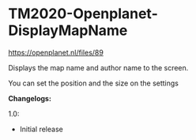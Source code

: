 # TM2020-Openplanet-DisplayMapName

https://openplanet.nl/files/89

Displays the map name and author name to the screen.

You can set the position and the size on the settings


**Changelogs:**

1.0:
* Initial release
